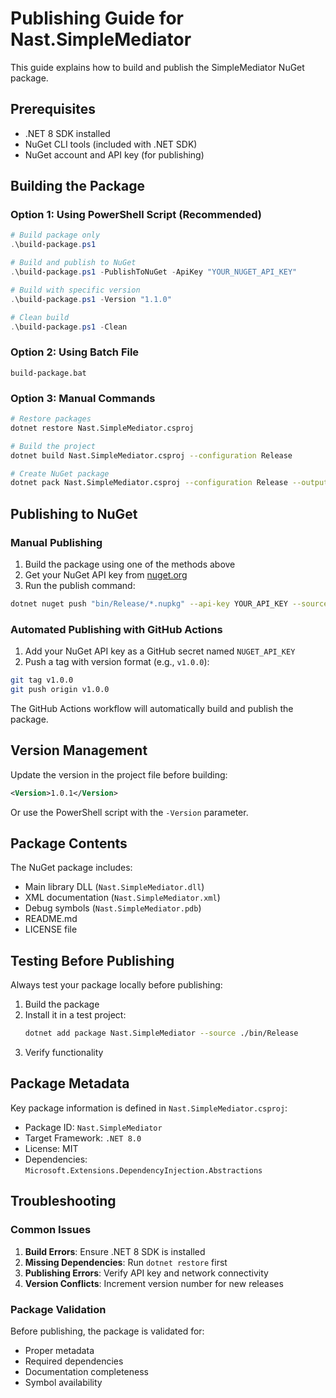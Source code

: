 # Publishing Guide for Nast.SimpleMediator

This guide explains how to build and publish the SimpleMediator NuGet package.

## Prerequisites

- .NET 8 SDK installed
- NuGet CLI tools (included with .NET SDK)
- NuGet account and API key (for publishing)

## Building the Package

### Option 1: Using PowerShell Script (Recommended)

```powershell
# Build package only
.\build-package.ps1

# Build and publish to NuGet
.\build-package.ps1 -PublishToNuGet -ApiKey "YOUR_NUGET_API_KEY"

# Build with specific version
.\build-package.ps1 -Version "1.1.0"

# Clean build
.\build-package.ps1 -Clean
```

### Option 2: Using Batch File

```batch
build-package.bat
```

### Option 3: Manual Commands

```bash
# Restore packages
dotnet restore Nast.SimpleMediator.csproj

# Build the project
dotnet build Nast.SimpleMediator.csproj --configuration Release

# Create NuGet package
dotnet pack Nast.SimpleMediator.csproj --configuration Release --output ./bin/Release
```

## Publishing to NuGet

### Manual Publishing

1. Build the package using one of the methods above
2. Get your NuGet API key from [nuget.org](https://www.nuget.org/account/apikeys)
3. Run the publish command:

```bash
dotnet nuget push "bin/Release/*.nupkg" --api-key YOUR_API_KEY --source https://api.nuget.org/v3/index.json
```

### Automated Publishing with GitHub Actions

1. Add your NuGet API key as a GitHub secret named `NUGET_API_KEY`
2. Push a tag with version format (e.g., `v1.0.0`):

```bash
git tag v1.0.0
git push origin v1.0.0
```

The GitHub Actions workflow will automatically build and publish the package.

## Version Management

Update the version in the project file before building:

```xml
<Version>1.0.1</Version>
```

Or use the PowerShell script with the `-Version` parameter.

## Package Contents

The NuGet package includes:

- Main library DLL (`Nast.SimpleMediator.dll`)
- XML documentation (`Nast.SimpleMediator.xml`)
- Debug symbols (`Nast.SimpleMediator.pdb`)
- README.md
- LICENSE file

## Testing Before Publishing

Always test your package locally before publishing:

1. Build the package
2. Install it in a test project:
   ```bash
   dotnet add package Nast.SimpleMediator --source ./bin/Release
   ```
3. Verify functionality

## Package Metadata

Key package information is defined in `Nast.SimpleMediator.csproj`:

- Package ID: `Nast.SimpleMediator`
- Target Framework: `.NET 8.0`
- License: MIT
- Dependencies: `Microsoft.Extensions.DependencyInjection.Abstractions`

## Troubleshooting

### Common Issues

1. **Build Errors**: Ensure .NET 8 SDK is installed
2. **Missing Dependencies**: Run `dotnet restore` first
3. **Publishing Errors**: Verify API key and network connectivity
4. **Version Conflicts**: Increment version number for new releases

### Package Validation

Before publishing, the package is validated for:

- Proper metadata
- Required dependencies
- Documentation completeness
- Symbol availability

